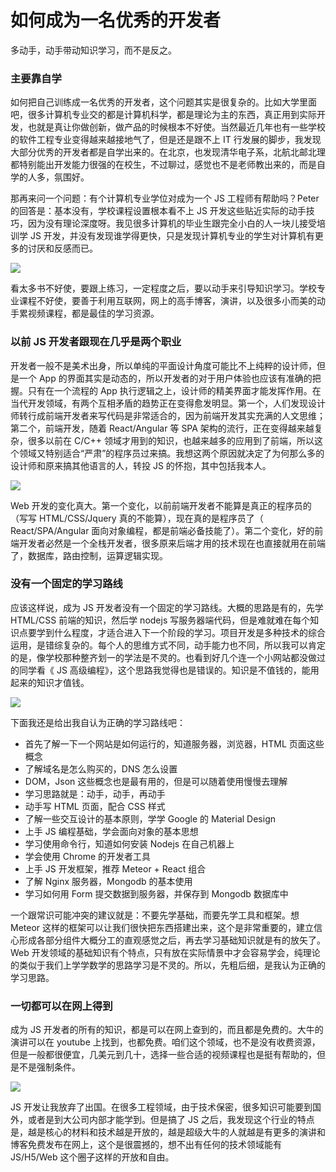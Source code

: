 # 如何成为一名优秀的开发者

<!-- http://www.frontendhandbook.com/practice/making-fd.html -->
多动手，动手带动知识学习，而不是反之。

### 主要靠自学

如何把自己训练成一名优秀的开发者，这个问题其实是很复杂的。比如大学里面吧，很多计算机专业交的都是计算机科学，都是理论为主的东西，真正用到实际开发，也就是真让你做创新，做产品的时候根本不好使。当然最近几年也有一些学校的软件工程专业变得越来越接地气了，但是还是跟不上 IT 行发展的脚步，我发现大部分优秀的开发者都是自学出来的。在北京，也发现清华电子系，北航北邮北理都特别能出开发能力很强的在校生，不过聊过，感觉也不是老师教出来的，而是自学的人多，氛围好。

那再来问一个问题：有个计算机专业学位对成为一个 JS 工程师有帮助吗？Peter 的回答是：基本没有，学校课程设置根本看不上 JS 开发这些贴近实际的动手技巧，因为没有理论深度呀。我见很多计算机的毕业生跟完全小白的人一块儿接受培训学 JS 开发，并没有发现谁学得更快，只是发现计算机专业的学生对计算机有更多的讨厌和反感而已。

![](http://o86bpj665.bkt.clouddn.com/happypeter-js-kingdom/pic3-1-practice.png)

看太多书不好使，要跟上练习，一定程度之后，要以动手来引导知识学习。学校专业课程不好使，要善于利用互联网，网上的高手博客，演讲，以及很多小而美的动手累视频课程，都是最佳的学习资源。

### 以前 JS 开发者跟现在几乎是两个职业

开发者一般不是美术出身，所以单纯的平面设计角度可能比不上纯粹的设计师，但是一个 App 的界面其实是动态的，所以开发者的对于用户体验也应该有准确的把握。只有在一个流程的 App 执行逻辑之上，设计师的精美界面才能发挥作用。在当代开发领域，有两个互相矛盾的趋势正在变得愈发明显。第一个，人们发现设计师转行成前端开发者来写代码是非常适合的，因为前端开发其实充满的人文思维；第二个，前端开发，随着 React/Angular 等 SPA 架构的流行，正在变得越来越复杂，很多以前在 C/C++ 领域才用到的知识，也越来越多的应用到了前端，所以这个领域又特别适合“严肃”的程序员过来搞。我想这两个原因就决定了为何那么多的设计师和原来搞其他语言的人，转投 JS 的怀抱，其中包括我本人。

![](http://o86bpj665.bkt.clouddn.com/happypeter-js-kingdom/pic3-2-different.png)

Web 开发的变化真大。第一个变化，以前前端开发者不能算是真正的程序员的（写写 HTML/CSS/Jquery 真的不能算），现在真的是程序员了（ React/SPA/Angular 面向对象编程，都是前端必备技能了）。第二个变化，好的前端开发者必然是一个全栈开发者，很多原来后端才用的技术现在也直接就用在前端了，数据库，路由控制，运算逻辑实现。

### 没有一个固定的学习路线

应该这样说，成为 JS 开发者没有一个固定的学习路线。大概的思路是有的，先学 HTML/CSS 前端的知识，然后学 nodejs 写服务器端代码，但是难就难在每个知识点要学到什么程度，才适合进入下一个阶段的学习。项目开发是多种技术的综合运用，是错综复杂的。每个人的思维方式不同，动手能力也不同，所以我可以肯定的是，像学校那种整齐划一的学法是不灵的。也看到好几个连一个小网站都没做过的同学看《 JS 高级编程》，这个思路我觉得也是错误的。知识是不值钱的，能用起来的知识才值钱。

![](http://o86bpj665.bkt.clouddn.com/happypeter-js-kingdom/pic3-3-roadmap.png)

下面我还是给出我自认为正确的学习路线吧：

- 首先了解一下一个网站是如何运行的，知道服务器，浏览器，HTML 页面这些概念
- 了解域名是怎么购买的，DNS 怎么设置
- DOM，Json 这些概念也是最有用的，但是可以随着使用慢慢去理解
- 学习思路就是：动手，动手，再动手
- 动手写 HTML 页面，配合 CSS 样式
- 了解一些交互设计的基本原则，学学 Google 的 Material Design
- 上手 JS 编程基础，学会面向对象的基本思想
- 学习使用命令行，知道如何安装 Nodejs 在自己机器上
- 学会使用 Chrome 的开发者工具
- 上手 JS 开发框架，推荐 Meteor + React 组合
- 了解 Nginx 服务器，Mongodb 的基本使用
- 学习如何用 Form 提交数据到服务器，并保存到 Mongodb 数据库中

一个跟常识可能冲突的建议就是：不要先学基础，而要先学工具和框架。想 Meteor 这样的框架可以让我们很快把东西搭建出来，这个是非常重要的，建立信心形成各部分组件大概分工的直观感觉之后，再去学习基础知识就是有的放矢了。Web 开发领域的基础知识有个特点，只有放在实际情景中才会容易学会，纯理论的类似于我们上学学数学的思路学习是不灵的。所以，先粗后细，是我认为正确的学习思路。


### 一切都可以在网上得到


成为 JS 开发者的所有的知识，都是可以在网上查到的，而且都是免费的。大牛的演讲可以在 youtube 上找到，也都免费。咱们这个领域，也不是没有收费资源，但是一般都很便宜，几美元到几十，选择一些合适的视频课程也是挺有帮助的，但是不是强制条件。

![](http://o86bpj665.bkt.clouddn.com/happypeter-js-kingdom/pic3-4-resources.png)

JS 开发让我放弃了出国。在很多工程领域，由于技术保密，很多知识可能要到国外，或者是到大公司内部才能学到。但是搞了 JS 之后，我发现这个行业的特点是，越是核心的材料和技术越是开放的，越是超级大牛的人就越是有更多的演讲和博客免费发布在网上，这个是很震撼的，想不出有任何的技术领域能有 JS/H5/Web 这个圈子这样的开放和自由。
